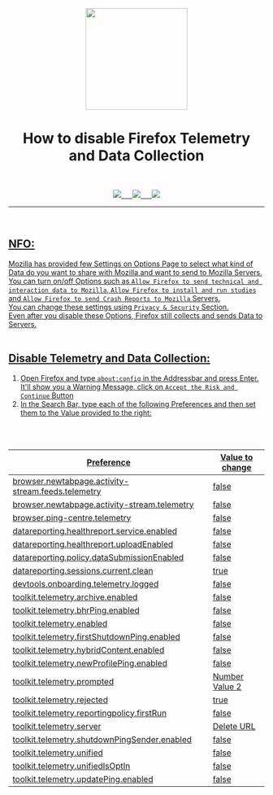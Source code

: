 <p align="center"><img src="https://github.com/K3V1991/Disable-Firefox-Telemetry-and-Data-Collection/blob/main/Data-Collection.png" width="200"></a>
<h1 align="center"><b>How to disable Firefox Telemetry and Data Collection</b></h1>
<br />

<p align="center">
<a href="https://ko-fi.com/k3v1991" alt="Ko-fi"><img src="https://img.shields.io/badge/Ko--fi-F16061?style=for-the-badge&logo=ko-fi&logoColor=white"> &emsp;
<a href="https://www.paypal.com/cgi-bin/webscr?cmd=_s-xclick&hosted_button_id=HW8B98TVDLKWA" alt="PayPal"><img src="https://img.shields.io/badge/PayPal-00457C?style=for-the-badge&logo=paypal&logoColor=white"> &emsp;
<a href="https://github.com/K3V1991/Donate-Crypto/blob/main/README.md" alt="Crypto"><img src="https://img.shields.io/badge/Bitcoin-000?style=for-the-badge&logo=bitcoin&logoColor=white">
</p>
<hr />
<br />

## NFO:
Mozilla has provided few Settings on Options Page to select what kind of Data do you want to share with Mozilla and want to send to Mozilla Servers. <br />
You can turn on/off Options such as ```Allow Firefox to send technical and interaction data to Mozilla```, ```Allow Firefox to install and run studies``` and ```Allow Firefox to send Crash Reports to Mozilla``` Servers. <br />
You can change these settings using ```Privacy & Security``` Section. <br />
Even after you disable these Options, Firefox still collects and sends Data to Servers. 
<br />
<br />

## Disable Telemetry and Data Collection:
1. Open Firefox and type ```about:config``` in the Addressbar and press Enter. It'll show you a Warning Message, click on ```Accept the Risk and Continue``` Button
2. In the Search Bar, type each of the following Preferences and then set them to the Value provided to the right:
<br />
<br />

Preference | Value to change |
| --- | --- |
| browser.newtabpage.activity-stream.feeds.telemetry | false |
| browser.newtabpage.activity-stream.telemetry | false |
| browser.ping-centre.telemetry | false |
| datareporting.healthreport.service.enabled | false |
| datareporting.healthreport.uploadEnabled | false |
| datareporting.policy.dataSubmissionEnabled | false |
| datareporting.sessions.current.clean | true
| devtools.onboarding.telemetry.logged | false |
| toolkit.telemetry.archive.enabled | false |
| toolkit.telemetry.bhrPing.enabled | false |
| toolkit.telemetry.enabled | false |
| toolkit.telemetry.firstShutdownPing.enabled | false |
| toolkit.telemetry.hybridContent.enabled | false |
| toolkit.telemetry.newProfilePing.enabled | false |
| toolkit.telemetry.prompted | Number Value 2 |
| toolkit.telemetry.rejected | true
| toolkit.telemetry.reportingpolicy.firstRun | false |
| toolkit.telemetry.server | Delete URL |
| toolkit.telemetry.shutdownPingSender.enabled | false |
| toolkit.telemetry.unified | false |
| toolkit.telemetry.unifiedIsOptIn | false |
| toolkit.telemetry.updatePing.enabled | false |
